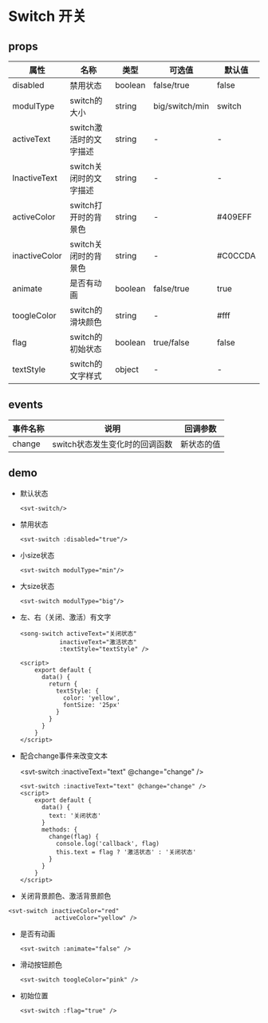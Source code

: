 # Switch 开关

## props

| 属性          | 名称                   | 类型    | 可选值         | 默认值  |
| ------------- | ---------------------- | ------- | -------------- | ------- |
| disabled      | 禁用状态               | boolean | false/true     | false   |
| modulType     | switch的大小           | string  | big/switch/min | switch  |
| activeText    | switch激活时的文字描述 | string  | -              | -       |
| InactiveText  | switch关闭时的文字描述 | string  | -              | -       |
| activeColor   | switch打开时的背景色   | string  | -              | #409EFF |
| inactiveColor | switch关闭时的背景色   | string  | -              | #C0CCDA |
| animate       | 是否有动画             | boolean | false/true     | true    |
| toogleColor   | switch的滑块颜色       | string  | -              | #fff    |
| flag          | switch的初始状态       | boolean | true/false     | false   |
| textStyle     | switch的文字样式       | object  | -              | -       |

## events
| 事件名称 | 说明                           | 回调参数   |
| -------- | ------------------------------ | ---------- |
| change   | switch状态发生变化时的回调函数 | 新状态的值 |
## demo

* 默认状态

  <svt-switch/>

  ```vue
  <svt-switch/>
  ```

* 禁用状态

  <svt-switch :disabled="true"/>

  ```vue
  <svt-switch :disabled="true"/>
  ```

* 小size状态

  <svt-switch modulType="min"/>

  ```vue
  <svt-switch modulType="min"/>
  ```

* 大size状态

  <svt-switch modulType="big"/>

  ```vue
  <svt-switch modulType="big"/>
  ```

* 左、右（关闭、激活）有文字

  <svt-switch activeText="关闭状态" inactiveText="激活状态" :textStyle="textStyle" />

  ```vue
  <song-switch activeText="关闭状态"
           	 inactiveText="激活状态"
           	 :textStyle="textStyle" />
  
  <script>
      export default {
        data() {
          return {
            textStyle: {
              color: 'yellow',
              fontSize: '25px'
            }
          }
        }
      }
  </script>
  ```

* 配合change事件来改变文本

  <svt-switch :inactiveText="text" @change="change" />

  ```vue
  <svt-switch :inactiveText="text" @change="change" />
  <script>
      export default {
        data() {
          text: '关闭状态'
        }
        methods: {
          change(flag) {
            console.log('callback', flag) 
            this.text = flag ? '激活状态' : '关闭状态'
          }
        }
      }
  </script>
  ```

*  关闭背景颜色、激活背景颜色

  <svt-switch inactiveColor="red" activeColor="yellow" />

  ```vue
  <svt-switch inactiveColor="red"
               activeColor="yellow" />
  ```

* 是否有动画

  <svt-switch :animate="false" />

  ```vue
  <svt-switch :animate="false" />
  ```

* 滑动按钮颜色

  <svt-switch toogleColor="pink" />

  ```vue
  <svt-switch toogleColor="pink" />
  ```

* 初始位置

  <svt-switch :flag="true" />

  ```vue
  <svt-switch :flag="true" />
  ```

<script>
export default {
  data() {
    return {
      text: '关闭状态',
      textStyle: {
        color: 'yellow',
        fontSize: '25px'
      }
    }
  },
  methods: {
    change(flag) {
      this.text = flag ? '激活状态' : '关闭状态'
    }
  }
}
</script>